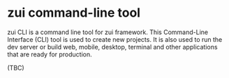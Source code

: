 # zui command-line tool

zui CLI is a command line tool for zui framework.
This Command-Line Interface (CLI) tool is used to create new projects.
It is also used to run the dev server or build web, mobile, desktop, terminal and other applications that are
ready for production.

(TBC)